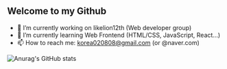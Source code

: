 ## Welcome to my Github

- 🔭 I’m currently working on likelion12th (Web developer group)
- 🌱 I’m currently learning Web Frontend (HTML/CSS, JavaScript, React...)
- 📫 How to reach me: korea020808@gmail.com (or @naver.com)

![Anurag's GitHub stats](https://github-readme-stats.vercel.app/api?username=ssongtimes&show_icons=true&theme=vue)
